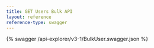```yaml
---
title: GET Users Bulk API
layout: reference
reference-type: swagger
---
```




{% swagger /api-explorer/v3-1/BulkUser.swagger.json %}
